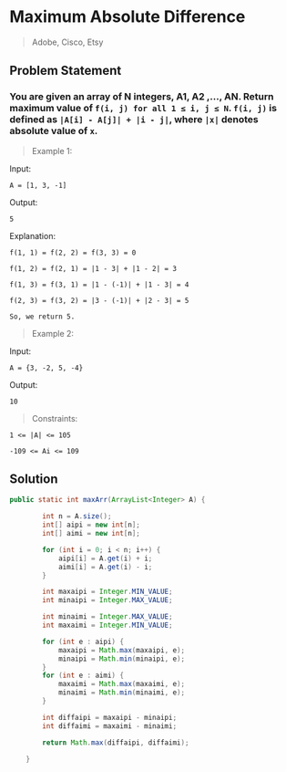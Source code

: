 # Maximum Absolute Difference

> Adobe, Cisco, Etsy

## Problem Statement

### You are given an array of N integers, A1, A2 ,..., AN. Return maximum value of `f(i, j) for all 1 ≤ i, j ≤ N`. `f(i, j)` is defined as `|A[i] - A[j]| + |i - j|`, where `|x|` denotes absolute value of `x`.

> Example 1:

Input:

`A = [1, 3, -1]`

Output:

`5`

Explanation:

```
f(1, 1) = f(2, 2) = f(3, 3) = 0

f(1, 2) = f(2, 1) = |1 - 3| + |1 - 2| = 3

f(1, 3) = f(3, 1) = |1 - (-1)| + |1 - 3| = 4

f(2, 3) = f(3, 2) = |3 - (-1)| + |2 - 3| = 5

So, we return 5.
```

> Example 2:

Input:

`A = {3, -2, 5, -4}`

Output:

`10`

> Constraints:

```
1 <= |A| <= 105

-109 <= Ai <= 109
```

## Solution

```Java
public static int maxArr(ArrayList<Integer> A) {

        int n = A.size();
        int[] aipi = new int[n];
        int[] aimi = new int[n];

        for (int i = 0; i < n; i++) {
            aipi[i] = A.get(i) + i;
            aimi[i] = A.get(i) - i;
        }

        int maxaipi = Integer.MIN_VALUE;
        int minaipi = Integer.MAX_VALUE;

        int minaimi = Integer.MAX_VALUE;
        int maxaimi = Integer.MIN_VALUE;

        for (int e : aipi) {
            maxaipi = Math.max(maxaipi, e);
            minaipi = Math.min(minaipi, e);
        }
        for (int e : aimi) {
            maxaimi = Math.max(maxaimi, e);
            minaimi = Math.min(minaimi, e);
        }

        int diffaipi = maxaipi - minaipi;
        int diffaimi = maxaimi - minaimi;

        return Math.max(diffaipi, diffaimi);

    }
```
